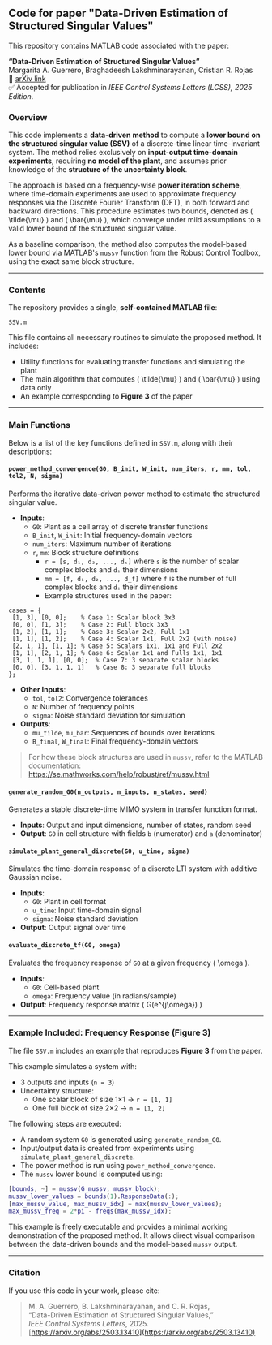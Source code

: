 ## Code for paper "Data-Driven Estimation of Structured Singular Values"

This repository contains MATLAB code associated with the paper:

**“Data-Driven Estimation of Structured Singular Values”**  
Margarita A. Guerrero, Braghadeesh Lakshminarayanan, Cristian R. Rojas  
📄 [arXiv link](https://arxiv.org/abs/2503.13410)  
✅ Accepted for publication in *IEEE Control Systems Letters (LCSS), 2025 Edition*.

### Overview

This code implements a **data-driven method** to compute a **lower bound on the structured singular value (SSV)** of a discrete-time linear time-invariant system. The method relies exclusively on **input-output time-domain experiments**, requiring **no model of the plant**, and assumes prior knowledge of the **structure of the uncertainty block**.

The approach is based on a frequency-wise **power iteration scheme**, where time-domain experiments are used to approximate frequency responses via the Discrete Fourier Transform (DFT), in both forward and backward directions. This procedure estimates two bounds, denoted as \( \tilde{\mu} \) and \( \bar{\mu} \), which converge under mild assumptions to a valid lower bound of the structured singular value.

As a baseline comparison, the method also computes the model-based lower bound via MATLAB's `mussv` function from the Robust Control Toolbox, using the exact same block structure.

---

### Contents

The repository provides a single, **self-contained MATLAB file**:

```
SSV.m
```

This file contains all necessary routines to simulate the proposed method. It includes:

- Utility functions for evaluating transfer functions and simulating the plant
- The main algorithm that computes \( \tilde{\mu} \) and \( \bar{\mu} \) using data only
- An example corresponding to **Figure 3** of the paper

---

### Main Functions

Below is a list of the key functions defined in `SSV.m`, along with their descriptions:

#### `power_method_convergence(G0, B_init, W_init, num_iters, r, mm, tol, tol2, N, sigma)`

Performs the iterative data-driven power method to estimate the structured singular value.  
- **Inputs**:  
  - `G0`: Plant as a cell array of discrete transfer functions  
  - `B_init`, `W_init`: Initial frequency-domain vectors  
  - `num_iters`: Maximum number of iterations  
  - `r`, `mm`: Block structure definitions  
    - `r = [s, d₁, d₂, ..., dₛ]` where `s` is the number of scalar complex blocks and `dᵢ` their dimensions  
    - `mm = [f, d₁, d₂, ..., d_f]` where `f` is the number of full complex blocks and `dᵢ` their dimensions  
    - Example structures used in the paper:

```
cases = { 
 [1, 3], [0, 0];    % Case 1: Scalar block 3x3 
 [0, 0], [1, 3];    % Case 2: Full block 3x3 
 [1, 2], [1, 1];    % Case 3: Scalar 2x2, Full 1x1 
 [1, 1], [1, 2];    % Case 4: Scalar 1x1, Full 2x2 (with noise) 
 [2, 1, 1], [1, 1]; % Case 5: Scalars 1x1, 1x1 and Full 2x2 
 [1, 1], [2, 1, 1]; % Case 6: Scalar 1x1 and Fulls 1x1, 1x1 
 [3, 1, 1, 1], [0, 0];  % Case 7: 3 separate scalar blocks 
 [0, 0], [3, 1, 1, 1]   % Case 8: 3 separate full blocks 
};
```

- **Other Inputs**:  
  - `tol`, `tol2`: Convergence tolerances  
  - `N`: Number of frequency points  
  - `sigma`: Noise standard deviation for simulation  
- **Outputs**:  
  - `mu_tilde`, `mu_bar`: Sequences of bounds over iterations  
  - `B_final`, `W_final`: Final frequency-domain vectors

> For how these block structures are used in `mussv`, refer to the MATLAB documentation:  
> https://se.mathworks.com/help/robust/ref/mussv.html

#### `generate_random_G0(n_outputs, n_inputs, n_states, seed)`

Generates a stable discrete-time MIMO system in transfer function format.  
- **Inputs**: Output and input dimensions, number of states, random seed  
- **Output**: `G0` in cell structure with fields `b` (numerator) and `a` (denominator)

#### `simulate_plant_general_discrete(G0, u_time, sigma)`

Simulates the time-domain response of a discrete LTI system with additive Gaussian noise.  
- **Inputs**:  
  - `G0`: Plant in cell format  
  - `u_time`: Input time-domain signal  
  - `sigma`: Noise standard deviation  
- **Output**: Output signal over time

#### `evaluate_discrete_tf(G0, omega)`

Evaluates the frequency response of `G0` at a given frequency \( \omega \).  
- **Inputs**:  
  - `G0`: Cell-based plant  
  - `omega`: Frequency value (in radians/sample)  
- **Output**: Frequency response matrix \( G(e^{j\omega}) \)

---

### Example Included: Frequency Response (Figure 3)

The file `SSV.m` includes an example that reproduces **Figure 3** from the paper.

This example simulates a system with:
- 3 outputs and inputs (`n = 3`)
- Uncertainty structure:  
  - One scalar block of size 1×1 → `r = [1, 1]`  
  - One full block of size 2×2 → `m = [1, 2]`

The following steps are executed:
- A random system `G0` is generated using `generate_random_G0`.
- Input/output data is created from experiments using `simulate_plant_general_discrete`.
- The power method is run using `power_method_convergence`.
- The `mussv` lower bound is computed using:

```matlab
[bounds, ~] = mussv(G_mussv, mussv_block);
mussv_lower_values = bounds(1).ResponseData(:);
[max_mussv_value, max_mussv_idx] = max(mussv_lower_values);
max_mussv_freq = 2*pi - freqs(max_mussv_idx);
```

This example is freely executable and provides a minimal working demonstration of the proposed method. It allows direct visual comparison between the data-driven bounds and the model-based `mussv` output.

---

### Citation

If you use this code in your work, please cite:

> M. A. Guerrero, B. Lakshminarayanan, and C. R. Rojas,  
> “Data-Driven Estimation of Structured Singular Values,”  
> *IEEE Control Systems Letters*, 2025.  
> [https://arxiv.org/abs/2503.13410](https://arxiv.org/abs/2503.13410)